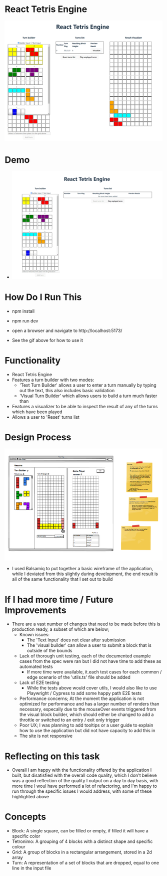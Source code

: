 # React Tetris Engine

![screenshot](readmeImages/screenshot.png)

# Demo

- ![demo gif](readmeImages/demo.gif)

# How Do I Run This

- npm install
- npm run dev
- open a browser and navigate to http://localhost:5173/

- See the gif above for how to use it

# Functionality

- React Tetris Engine
- Features a turn builder with two modes:
  - 'Text Turn Builder' allows a user to enter a turn manually by typing out the text, this also includes basic validation
  - 'Visual Turn Builder' which allows users to build a turn much faster than
- Features a visualizer to be able to inspect the result of any of the turns which have been played
- Allows a user to 'Reset' turns list

# Design Process

![design process](readmeImages/design.png)

- I used Balsamiq to put together a basic wireframe of the application, while I deviated from this slightly during development, the end result is all of the same functionality that I set out to build

# If I had more time / Future Improvements

- There are a vast number of changes that need to be made before this is production ready, a subset of which are below;
  - Known issues:
    - The 'Text Input' does not clear after submission
    - The 'visual builder' can allow a user to submit a block that is outside of the bounds
  - Lack of thorough unit testing, each of the documented example cases from the spec were ran but I did not have time to add these as automated tests
    - If more time were available, it.each test cases for each common / edge scenario of the 'utils.ts' file should be added
  - Lack of E2E testing
    - While the tests above would cover utils, I would also like to use Playwright / Cypress to add some happy path E2E tests
  - Performance concerns; At the moment the application is not optimized for performance and has a larger number of renders than necessary, especally due to the mouseOver events triggered from the visual block builder, which should either be changed to add a throttle or switched to an entry / exit only trigger
  - Poor UX; I was planning to add tooltips or a user guide to explain how to use the application but did not have capacity to add this in
  - The site is not responsive

# Reflecting on this task

- Overall I am happy with the functionality offered by the application I built, but disatisfied with the overall code quality, which I don't believe was a good reflection of the quality I output on a day to day basis, with more time I woul have performed a lot of refactoring, and I'm happy to run through the specific issues I would address, with some of these highlighted above

# Concepts

- Block: A single square, can be filled or empty, if filled it will have a specific color
- Tetronimo: A grouping of 4 blocks with a distinct shape and specific colour
- Grid: A group of blocks in a rectangular arrangement, stored in a 2d array
- Turn: A representation of a set of blocks that are dropped, equal to one line in the input file
